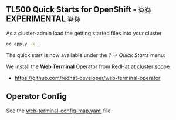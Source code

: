 ## TL500 Quick Starts for OpenShift - 💥💥 EXPERIMENTAL 💥💥

As a cluster-admin load the getting started files into your cluster
```bash
oc apply -k .
```

The quick start is now available under the *? -> Quick Starts* menu:

We install the **Web Terminal** Operator from RedHat at cluster scope
- https://github.com/redhat-developer/web-terminal-operator

## Operator Config

See the [web-terminal-config-map.yaml](web-terminal-config-map.yaml) file.
